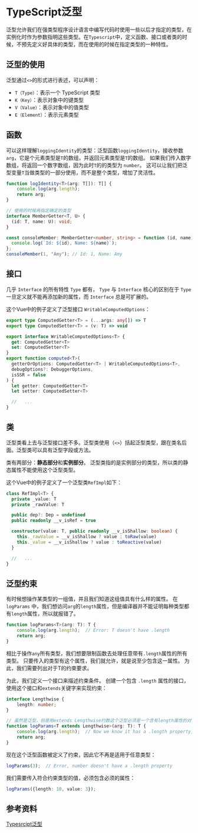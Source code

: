 # TypeScript泛型

泛型允许我们在强类型程序设计语言中编写代码时使用一些以后才指定的类型，在实例化时作为参数指明这些类型。在`Typescript`中，定义函数、接口或者类的时候，不预先定义好具体的类型，而在使用的时候在指定类型的一种特性。

## 泛型的使用

泛型通过`<>`的形式进行表述，可以声明：

- `T（Type）`：表示一个 TypeScript 类型
- `K（Key）`：表示对象中的键类型
- `V（Value）`：表示对象中的值类型
- `E（Element）`：表示元素类型

## 函数

可以这样理解`loggingIdentity`的类型：泛型函数`loggingIdentity`，接收参数`arg`，它是个元素类型是`T`的数组，并返回元素类型是`T`的数组。 如果我们传入数字数组，将返回一个数字数组，因为此时`T`的的类型为 `number`。 这可以让我们把泛型变量`T`当做类型的一部分使用，而不是整个类型，增加了灵活性。

```ts
function logIdentity<T>(arg: T[]): T[] {
    console.log(arg.length);
    return arg;
}

// 使用的时候再指定确定的类型
interface MemberGetter<T, U> {
  (id: T, name: U): void;
}

const consoleMember: MemberGetter<number, string> = function (id, name) {
  console.log(`Id: ${id}, Name: ${name}`);
};
consoleMember(1, "Amy"); // Id: 1, Name: Amy
```

## 接口

几乎 `Interface` 的所有特性 `Type` 都有， `Type` 与 `Interface` 核心的区别在于 `Type` 一旦定义就不能再添加新的属性，而 `Interface` 总是可扩展的。

这个Vue中的例子定义了泛型接口 `WritableComputedOptions`：

```ts
export type ComputedGetter<T> = (...args: any[]) => T
export type ComputedSetter<T> = (v: T) => void

export interface WritableComputedOptions<T> {
  get: ComputedGetter<T>
  set: ComputedSetter<T>
}
export function computed<T>(
  getterOrOptions: ComputedGetter<T> | WritableComputedOptions<T>,
  debugOptions?: DebuggerOptions,
  isSSR = false
) {
  let getter: ComputedGetter<T>
  let setter: ComputedSetter<T>

  //   ...
}
```

## 类

泛型类看上去与泛型接口差不多。泛型类使用（`<>`）括起泛型类型，跟在类名后面。泛型类可以具有泛型字段或方法。

类有两部分：**静态部分**和**实例部分**。 泛型类指的是实例部分的类型，所以类的静态属性不能使用这个泛型类型。

这个Vue中的例子定义了一个泛型类`RefImpl`如下：

```ts
class RefImpl<T> {
  private _value: T
  private _rawValue: T

  public dep?: Dep = undefined
  public readonly __v_isRef = true

  constructor(value: T, public readonly __v_isShallow: boolean) {
    this._rawValue = __v_isShallow ? value : toRaw(value)
    this._value = __v_isShallow ? value : toReactive(value)
  }

  //   ...
}
```

## 泛型约束

有时候想操作某类型的一组值，并且我们知道这组值具有什么样的属性。 在 `logParams` 中，我们想访问`arg`的`length`属性，但是编译器并不能证明每种类型都有`length`属性，所以就报错了。

```js
function logParams<T>(arg: T): T {
    console.log(arg.length);  // Error: T doesn't have .length
    return arg;
}
```

相比于操作`any`所有类型，我们想要限制函数去处理任意带有`.length`属性的所有类型。 只要传入的类型有这个属性，我们就允许，就是说至少包含这一属性。 为此，我们需要列出对于T的约束要求。

为此，我们定义一个接口来描述约束条件。 创建一个包含 `.length` 属性的接口，使用这个接口和`extends`关键字来实现约束：

```ts
interface Lengthwise {
    length: number;
}

// 虽然是泛型，但是用extends Lengthwise约数这个泛型必须是一个含有length属性的对象
function logParams<T extends Lengthwise>(arg: T): T {
    console.log(arg.length);  // Now we know it has a .length property, so no more error
    return arg;
}
```

现在这个泛型函数被定义了约束，因此它不再是适用于任意类型：

```ts
logParams(3);  // Error, number doesn't have a .length property
```

我们需要传入符合约束类型的值，必须包含必须的属性：

```ts
logParams({length: 10, value: 3});
```

## 参考资料

[Typesrcipt泛型](https://www.tslang.cn/docs/handbook/generics.html)
